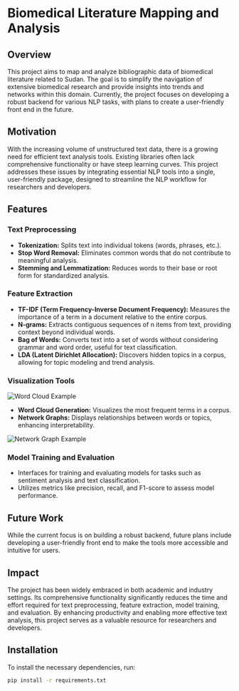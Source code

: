 # Biomedical Literature Mapping and Analysis


## Overview

This project aims to map and analyze bibliographic data of biomedical literature related to Sudan. The goal is to simplify the navigation of extensive biomedical research and provide insights into trends and networks within this domain. Currently, the project focuses on developing a robust backend for various NLP tasks, with plans to create a user-friendly front end in the future.

## Motivation

With the increasing volume of unstructured text data, there is a growing need for efficient text analysis tools. Existing libraries often lack comprehensive functionality or have steep learning curves. This project addresses these issues by integrating essential NLP tools into a single, user-friendly package, designed to streamline the NLP workflow for researchers and developers.

## Features

### Text Preprocessing

- **Tokenization:** Splits text into individual tokens (words, phrases, etc.).
- **Stop Word Removal:** Eliminates common words that do not contribute to meaningful analysis.
- **Stemming and Lemmatization:** Reduces words to their base or root form for standardized analysis.

### Feature Extraction

- **TF-IDF (Term Frequency-Inverse Document Frequency):** Measures the importance of a term in a document relative to the entire corpus.
- **N-grams:** Extracts contiguous sequences of n items from text, providing context beyond individual words.
- **Bag of Words:** Converts text into a set of words without considering grammar and word order, useful for text classification.
- **LDA (Latent Dirichlet Allocation):** Discovers hidden topics in a corpus, allowing for topic modeling and trend analysis.

### Visualization Tools

![Word Cloud Example](![photo_2024-07-31_06-23-42])

- **Word Cloud Generation:** Visualizes the most frequent terms in a corpus.
- **Network Graphs:** Displays relationships between words or topics, enhancing interpretability.

![Network Graph Example](path/to/networkgraph.png)

### Model Training and Evaluation

- Interfaces for training and evaluating models for tasks such as sentiment analysis and text classification.
- Utilizes metrics like precision, recall, and F1-score to assess model performance.

## Future Work

While the current focus is on building a robust backend, future plans include developing a user-friendly front end to make the tools more accessible and intuitive for users.

## Impact

The project has been widely embraced in both academic and industry settings. Its comprehensive functionality significantly reduces the time and effort required for text preprocessing, feature extraction, model training, and evaluation. By enhancing productivity and enabling more effective text analysis, this project serves as a valuable resource for researchers and developers.

## Installation

To install the necessary dependencies, run:

```bash
pip install -r requirements.txt

